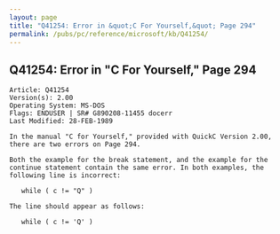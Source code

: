 ```yaml
---
layout: page
title: "Q41254: Error in &quot;C For Yourself,&quot; Page 294"
permalink: /pubs/pc/reference/microsoft/kb/Q41254/
---
```


## Q41254: Error in &quot;C For Yourself,&quot; Page 294

	Article: Q41254
	Version(s): 2.00
	Operating System: MS-DOS
	Flags: ENDUSER | SR# G890208-11455 docerr
	Last Modified: 28-FEB-1989
	
	In the manual "C for Yourself," provided with QuickC Version 2.00,
	there are two errors on Page 294.
	
	Both the example for the break statement, and the example for the
	continue statement contain the same error. In both examples, the
	following line is incorrect:
	
	   while ( c != "Q" )
	
	The line should appear as follows:
	
	   while ( c != 'Q' )
